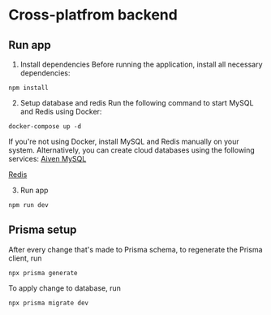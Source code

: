# Cross-platfrom backend
## Run app
1. Install dependencies
Before running the application, install all necessary dependencies:
```
npm install 
```
2. Setup database and redis 
Run the following command to start MySQL and Redis using Docker:
```
docker-compose up -d
```
If you're not using Docker, install MySQL and Redis manually on your system. Alternatively, you can create cloud databases using the following services:
[Aiven MySQL](https://console.aiven.io/)

[Redis](https://cloud.redis.io/])

3. Run app
```
npm run dev
```

## Prisma setup
After every change that's made to Prisma schema, to regenerate the Prisma client, run
```
npx prisma generate
```

To apply change to database, run
```
npx prisma migrate dev
```
